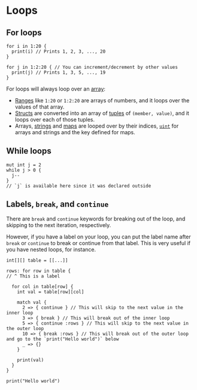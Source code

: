 # Loops

## For loops

```
for i in 1:20 {
  print(i) // Prints 1, 2, 3, ..., 20
}

for j in 1:2:20 { // You can increment/decrement by other values
  print(j) // Prints 1, 3, 5, ..., 19
}
```

For loops will always loop over an [array](./types/array):

- [Ranges](./types/range) like `1:20` or `1:2:20` are arrays of numbers, and it loops over the values of that array.
- [Structs](./types/struct) are converted into an array of [tuples](./types/tuple) of `(member, value)`, and it loops over each of those tuples.
- Arrays, [strings](./types/string) and [maps](./types/map) are looped over by their indices, [`uint`](./types/int#uint) for arrays and strings and the key defined for maps.

## While loops

```
mut int j = 2
while j > 0 {
  j--
}
// `j` is available here since it was declared outside
```

## Labels, `break`, and `continue`

There are `break` and `continue` keywords for breaking out of the loop, and skipping to the next iteration, respectively.

However, if you have a label on your loop, you can put the label name after `break` or `continue` to break or continue from that label. This is very useful if you have nested loops, for instance.

```
int[][] table = [[...]]

rows: for row in table {
// ^ This is a label

  for col in table[row] {
    int val = table[row][col]

    match val {
      2 => { continue } // This will skip to the next value in the inner loop
      3 => { break } // This will break out of the inner loop
      5 => { continue :rows } // This will skip to the next value in the outer loop
      10 => { break :rows } // This will break out of the outer loop and go to the `print("Hello world")` below
      _ => {}
    }

    print(val)
  }
}

print("Hello world")
```
